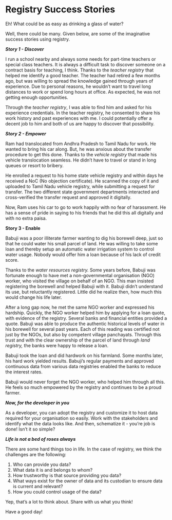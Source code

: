 # Registry Success Stories

Eh! What could be as easy as drinking a glass of water?

Well, there could be many. Given below, are some of the imaginative success stories using  registry.

_**Story 1 - Discover**_

I run a school nearby and always some needs for part-time teachers or special class teachers. It is always a difficult task to discover someone on a contract basis for teaching, I think. Thanks to the _teacher registry_ that helped me identify a good teacher. The teacher had retired a few months ago, but was willing to spread the knowledge gained through years of experience. Due to personal reasons, he wouldn’t want to travel long distances to work or spend long hours at office. As expected, he was not getting enough opportunities.

Through the _teacher registry_, I was able to find him and asked for his experience credentials. In the teacher registry, he consented to share his work history and past experiences with me. I could potentially offer a decent job to him and both of us are happy to discover that possibility.

_**Story 2 - Empower**_

Ram had translocated from Andhra Pradesh to Tamil Nadu for work. He wanted to bring his car along. But, he was anxious about the transfer procedure to get this done. Thanks to the _vehicle registry_ that made his vehicle translocation seamless. He didn’t have to travel or stand in long queues or resort to bribery.

He enrolled a request to his home state vehicle registry and within days he received a NoC (No objection certificate). He scanned the copy of it and uploaded to Tamil Nadu vehicle registry, while submitting a request for transfer. The two different state government departments interacted and cross-verified the transfer request and approved it digitally.

Now, Ram uses his car to go to work happily with no fear of harassment. He has a sense of pride in saying to his friends that he did this all digitally and with no extra paisa.

**Story 3 - Enable**

Babuji was a poor illiterate farmer wanting to dig his borewell deep, just so that he could water his small parcel of land. He was willing to take some loan and thereby setup an automatic water irrigation system to control water usage. Nobody would offer him a loan because of his lack of credit score.

Thanks to the _water resources registry._ Some years before, Babuji was fortunate enough to have met a non-governmental organisation (NGO) worker, who visited the village on behalf of an NGO. This man insisted registering the borewell and helped Babuji with it. Babuji didn’t understand its use, but reluctantly registered. Little did he realize then, how much this would change his life later.

After a long gap now, he met the same NGO worker and expressed his hardship. Quickly, the NGO worker helped him by applying for a loan quote, with evidence of the registry. Several banks and financial entities provided a quote. Babuji was able to produce the authentic historical levels of water in his borewell for several past years. Each of this reading was certified not just by the NGOs, but also by competent village panchayats. Through this trust and with the clear ownership of the parcel of land through _land registry,_ the banks were happy to release a loan.

Babuji took the loan and did hardwork on his farmland. Some months later, his hard work yielded results. Babuji’s regular payments and approved continuous data from various data registries enabled the banks to reduce the interest rates.

Babuji would never forget the NGO worker, who helped him through all this. He feels so much empowered by the registry and continues to be a proud farmer.

_**Now, for the developer in you**_

As a developer, you can adopt the registry and customize it to host data required for your organisation so easily. Work with the stakeholders and identify what the data looks like. And then, schematize it - you’re job is done! Isn’t it so simple?

_**Life is not a bed of roses always**_

There are some hard things too in life. In the case of registry, we think the challenges are the following:

1. Who can provide you data?
2. What data it is and belongs to whom?
3. How trustworthy is that source providing you data?
4. What ways exist for the owner of data and its custodian to ensure data is current and relevant?
5. How you could control usage of the data?

Yep, that’s a lot to think about. Share with us what you think!

Have a good day!
